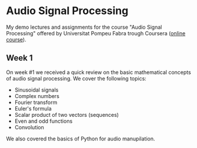# Audio Signal Processing

My demo lectures and assignments for the course "Audio Signal Processing" offered by Universitat Pompeu Fabra trough Coursera ([online course](https://www.coursera.org/learn/audio-signal-processing)).

## Week 1

On week #1 we received a quick review on the basic mathematical concepts of audio signal processing. We cover the following topics:

- Sinusoidal signals
- Complex numbers
- Fourier transform
- Euler's formula
- Scalar product of two vectors (sequences)
- Even and odd functions
- Convolution

We also covered the basics of Python for audio manupilation.
